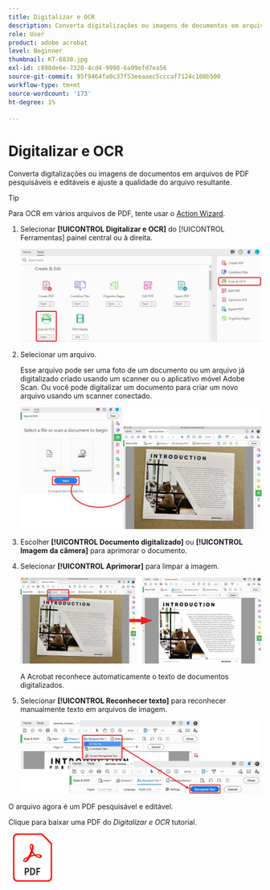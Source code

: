 ```yaml
---
title: Digitalizar e OCR
description: Converta digitalizações ou imagens de documentos em arquivos de PDF pesquisáveis e editáveis e ajuste a qualidade do arquivo resultante
role: User
product: adobe acrobat
level: Beginner
thumbnail: KT-6830.jpg
exl-id: c898de6e-7320-4cd4-9998-6a99efd7ea56
source-git-commit: 95f9464fa0c37f53eeaaec5cccaf7124c108b500
workflow-type: tm+mt
source-wordcount: '173'
ht-degree: 1%

---
```


# Digitalizar e OCR

Converta digitalizações ou imagens de documentos em arquivos de PDF pesquisáveis e editáveis e ajuste a qualidade do arquivo resultante.

>[!TIP]
>
>Para OCR em vários arquivos de PDF, tente usar o [Action Wizard](../advanced-tasks/action.md).

1. Selecionar **[!UICONTROL Digitalizar e OCR]** do [!UICONTROL Ferramentas] painel central ou à direita.

   ![Etapa 1 da Análise](../assets/Scan_1.png)

1. Selecionar um arquivo.

   Esse arquivo pode ser uma foto de um documento ou um arquivo já digitalizado criado usando um scanner ou o aplicativo móvel Adobe Scan. Ou você pode digitalizar um documento para criar um novo arquivo usando um scanner conectado.

   ![Etapa 2 da Análise](../assets/Scan_2.png)

1. Escolher **[!UICONTROL Documento digitalizado]** ou **[!UICONTROL Imagem da câmera]** para aprimorar o documento.

1. Selecionar **[!UICONTROL Aprimorar]** para limpar a imagem.

   ![Etapa 3 da Análise](../assets/Scan_3.png)

   A Acrobat reconhece automaticamente o texto de documentos digitalizados.

1. Selecionar **[!UICONTROL Reconhecer texto]** para reconhecer manualmente texto em arquivos de imagem.

   ![Etapa 4 da Análise](../assets/Scan_4.png)

O arquivo agora é um PDF pesquisável e editável.

Clique para baixar uma PDF do *Digitalizar e OCR* tutorial.

[![Tutorial de download de digitalização e OCR](../assets/acrobat_PDF_96.png)](../assets/AcrobatDCScan.pdf)

